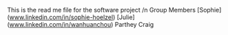 This is the read me file for the software project
/n
Group Members
[Sophie] (www.linkedin.com/in/sophie-hoelzel)
[Julie]  (www.linkedin.com/in/wanhuanchou)
Parthey 
Craig
